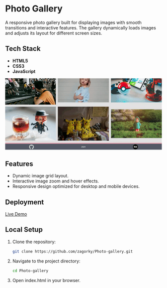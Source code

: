 # Photo Gallery

A responsive photo gallery built for displaying images with smooth transitions and interactive features. The gallery dynamically loads images and adjusts its layout for different screen sizes.

## Tech Stack

- **HTML5**
- **CSS3**
- **JavaScript**

![screenshort](https://github.com/zagorky/zagorky/raw/0159dd08fcf5ca5c8a47c29183090e62a7d8fbe9/src/gallery.gif)

## Features

- Dynamic image grid layout.
- Interactive image zoom and hover effects.
- Responsive design optimized for desktop and mobile devices.

## Deployment

[Live Demo](https://zagorky.github.io/Photo-gallery/)

## Local Setup

1. Clone the repository:
   ```bash
   git clone https://github.com/zagorky/Photo-gallery.git
   ```
2. Navigate to the project directory:

   ```bash
   cd Photo-gallery
   ```

3. Open index.html in your browser.
